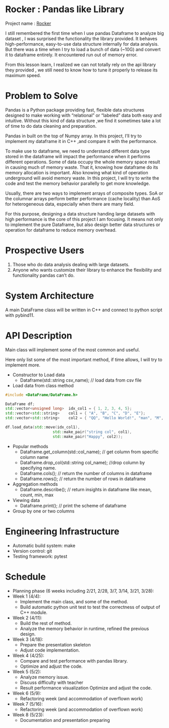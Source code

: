 Rocker : Pandas like Library  
================================================

Project name : [Rocker](https://github.com/OscarPolai/Rock)

I still remembered the first time when I use pandas Dataframe to analyze big dataset , I was surprised  the functionality the library provided.
It behaves high-performance, easy-to-use data structure internally for data analysis. But there was a time when I try to load a bunch of data 
(~10G) and convert it to dataframe entirely. It encountered run out of memory error. 

From this lesson learn, I realized we can not totally rely on the api library they provided , we still need to know how to tune it properly  to release its maximum speed.


Problem to Solve
================
Pandas is a Python package providing fast, flexible data structures designed to make working with “relational” or “labeled” data both easy and intuitive.
Without this kind of data structure ,we find it sometimes take a lot of time to do data cleaning and preparation.

Pandas in built on the top of Numpy array. In this project, I’ll try to implement my dataframe it in C++ ,and compare it with the performance.	

To make use to dataframe,  we need to understand different data type stored in the dataframe will impact the performance when it performs different operations.
Some of data occupy the whole memory space result in causing much of memory waste. 
That it, knowing how dataframe do its memory allocation is important.  Also knowing what kind of operation underground will avoid memory waste.
In this project, I will try to write the code and test the memory behavior parallelly to get more knowledge.

Usually,  there are two ways to implement arrays of composite types. SoA or the columnar arrays perform
better performance (cache locality) than AoS for heterogeneous data, especially when there are many field. 

For this purpose, designing a data structure handing large datasets with high performance is the core of this project I am focusing. It means not only to implement the pure 
Dataframe, but also design better data structures or operation for dataframe to reduce memory overhead.
  
Prospective Users
=================   

1. Those who do data analysis dealing with large datasets.
2. Anyone who wants customize their library to enhance the flexibility and functionality pandas can’t do.


System Architecture
===================

A main DataFrame class will be written in C++ and connect to python script with pybind11. 

API Description
===============

Main class will implement some of the most common and useful.

Here only list some of the most important method, if time allows, I will try to implement more.

* Constructor to Load data 
    * Dataframe(std::string csv_name);   // load data from csv file 
* Load data from class method

```cpp
#include <DataFrame/DataFrame.h>

DataFrame df;
std::vector<unsigned long>  idx_col1 = { 1, 2, 3, 4, 5};
std::vector<std::string>    col1 = { "A", "B", "C", "D", "E"};
std::vector<std::string>    col2 = { "QQ", "Hello World!", "man", "M", "N"};

df.load_data(std::move(idx_col1),
                     std::make_pair("string col", col1),
                     std::make_pair("Happy", col2));

```
* Popular methods
    * Dataframe.get_column(std::col_name); // get column from specific column name
    * Dataframe.drop_col(std::string col_name); //drop column by specifying name.
    * Dataframe.cols(); // return the number of columns in dataframe
    * Dataframe.rows(); //  return the number of rows in dataframe
* Aggregation methods 
    * Dataframe.describe(); // return insights in dataframe like mean, count,  min, max
* Viewing data 
    * Dataframe.print(); // print the scheme of dataframe
* Group by one or two columns 

Engineering Infrastructure
==========================

* Automatic build system: make
* Version control: git
* Testing framework: pytest

Schedule
========

* Planning phase (6 weeks including 2/21, 2/28, 3/7, 3/14, 3/21, 3/28):
* Week 1 (4/4): 
    * Implement the main class, and some of the method.
   	* Build automatic python unit test to test the correctness of output of C++ module.
* Week 2 (4/11):
    * Build the rest of method. 
	* Analyze the memory behavior in runtime, refined the previous design.
* Week 3 (4/18):
    * Prepare the presentation skeleton 
	* Adjust code implementation.
* Week 4 (4/25):
    * Compare and test performance with pandas library. 
	* Optimize and adjust the code. 
* Week 5 (5/2):
    * Analyze memory issue.
	* Discuss difficulty with teacher
    * Result performance visualization
	Optimize and adjust the code. 
* Week 6 (5/9):
    * Refactoring week (and accommodation of overflown work)
* Week 7 (5/16):
    * Refactoring week (and accommodation of overflown work)
* Week 8 (5/23):
    * Documentation and presentation preparing
